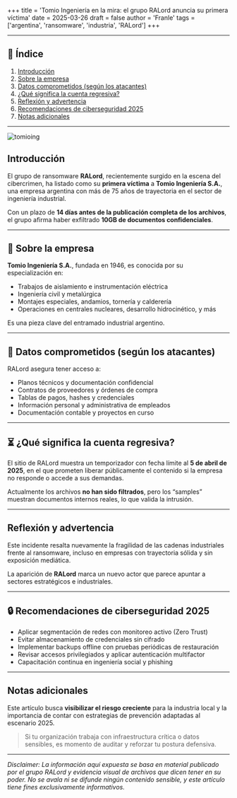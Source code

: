 +++
title = 'Tomio Ingeniería en la mira: el grupo RALord anuncia su primera víctima'
date = 2025-03-26
draft = false
author = 'Franle'
tags = ['argentina', 'ransomware', 'industria', 'RALord']
+++

---

## 📑 Índice

1. [Introducción](#-introducción)
2. [Sobre la empresa](#-sobre-la-empresa)
3. [Datos comprometidos (según los atacantes)](#-datos-comprometidos-según-los-atacantes)
4. [¿Qué significa la cuenta regresiva?](#-qué-significa-la-cuenta-regresiva)
5. [Reflexión y advertencia](#-reflexión-y-advertencia)
6. [Recomendaciones de ciberseguridad 2025](#-recomendaciones-de-ciberseguridad-2025)
7. [Notas adicionales](#-notas-adicionales)

---

![tomioing](https://i.gyazo.com/407f1b7d44110039a6103026b9fae563.png)

## Introducción

El grupo de ransomware **RALord**, recientemente surgido en la escena del cibercrimen, ha listado como su **primera víctima** a **Tomio Ingeniería S.A.**, una empresa argentina con más de 75 años de trayectoria en el sector de ingeniería industrial.

Con un plazo de **14 días antes de la publicación completa de los archivos**, el grupo afirma haber exfiltrado **10GB de documentos confidenciales**.

---

## 🧠 Sobre la empresa

**Tomio Ingeniería S.A.**, fundada en 1946, es conocida por su especialización en:

- Trabajos de aislamiento e instrumentación eléctrica  
- Ingeniería civil y metalúrgica  
- Montajes especiales, andamios, tornería y calderería  
- Operaciones en centrales nucleares, desarrollo hidrocinético, y más  

Es una pieza clave del entramado industrial argentino.

---

## 💾 Datos comprometidos (según los atacantes)

RALord asegura tener acceso a:

- Planos técnicos y documentación confidencial  
- Contratos de proveedores y órdenes de compra  
- Tablas de pagos, hashes y credenciales  
- Información personal y administrativa de empleados  
- Documentación contable y proyectos en curso  

---

## ⏳ ¿Qué significa la cuenta regresiva?

El sitio de RALord muestra un temporizador con fecha límite al **5 de abril de 2025**, en el que prometen liberar públicamente el contenido si la empresa no responde o accede a sus demandas.

Actualmente los archivos **no han sido filtrados**, pero los “samples” muestran documentos internos reales, lo que valida la intrusión.

---

## Reflexión y advertencia

Este incidente resalta nuevamente la fragilidad de las cadenas industriales frente al ransomware, incluso en empresas con trayectoria sólida y sin exposición mediática.

La aparición de **RALord** marca un nuevo actor que parece apuntar a sectores estratégicos e industriales.

---

## 🔒 Recomendaciones de ciberseguridad 2025

- Aplicar segmentación de redes con monitoreo activo (Zero Trust)  
- Evitar almacenamiento de credenciales sin cifrado  
- Implementar backups offline con pruebas periódicas de restauración  
- Revisar accesos privilegiados y aplicar autenticación multifactor  
- Capacitación continua en ingeniería social y phishing  

---

## Notas adicionales

Este artículo busca **visibilizar el riesgo creciente** para la industria local y la importancia de contar con estrategias de prevención adaptadas al escenario 2025.

> Si tu organización trabaja con infraestructura crítica o datos sensibles, es momento de auditar y reforzar tu postura defensiva.

---

_Disclaimer: La información aquí expuesta se basa en material publicado por el grupo RALord y evidencia visual de archivos que dicen tener en su poder. No se avala ni se difunde ningún contenido sensible, y este artículo tiene fines exclusivamente informativos._
